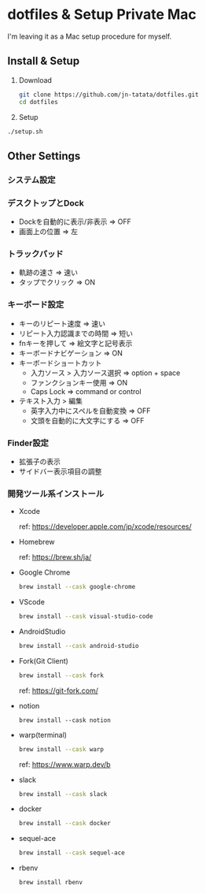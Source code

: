 # dotfiles & Setup Private Mac

I'm leaving it as a Mac setup procedure for myself.

## Install & Setup

1. Download
   ```bash
   git clone https://github.com/jn-tatata/dotfiles.git
   cd dotfiles
   ```

1. Setup

  ```bash
  ./setup.sh
  ```

## Other Settings

### システム設定

### デスクトップとDock
- Dockを自動的に表示/非表示 => OFF
- 画面上の位置 => 左

### トラックパッド
- 軌跡の速さ => 速い
- タップでクリック => ON

### キーボード設定
- キーのリピート速度 => 速い
- リピート入力認識までの時間 => 短い
- fnキーを押して => 絵文字と記号表示
- キーボードナビゲーション => ON
- キーボードショートカット
  - 入力ソース > 入力ソース選択 => option + space
  - ファンクションキー使用 => ON
  - Caps Lock => command or control
- テキスト入力 > 編集
  - 英字入力中にスペルを自動変換 => OFF
  - 文頭を自動的に大文字にする => OFF

### Finder設定
- 拡張子の表示
- サイドバー表示項目の調整

### 開発ツール系インストール

- Xcode

  ref: https://developer.apple.com/jp/xcode/resources/

- Homebrew

  ref: https://brew.sh/ja/

- Google Chrome

  ```bash
  brew install --cask google-chrome
  ```

- VScode
  ```bash
  brew install --cask visual-studio-code
  ```

- AndroidStudio
  ```bash
  brew install --cask android-studio
  ```

- Fork(Git Client)
  ```bash
  brew install --cask fork
  ```
  ref: https://git-fork.com/

- notion
  ```
  brew install --cask notion
  ```

- warp(terminal)
  ```bash
  brew install --cask warp
  ```
  ref: https://www.warp.dev/b

- slack
  ```bash
  brew install --cask slack
  ```

- docker
  ```bash
  brew install --cask docker
  ```

- sequel-ace
  ```bash
  brew install --cask sequel-ace
  ```

- rbenv
  ```bash
  brew install rbenv
  ```

